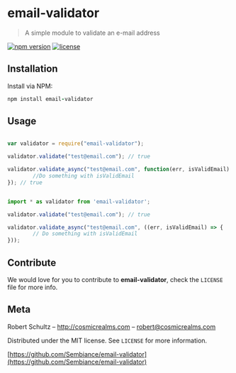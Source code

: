 # email-validator
> A simple module to validate an e-mail address

[![npm version](https://badge.fury.io/js/email-validator.svg)](https://badge.fury.io/js/email-validator)
[![license](https://img.shields.io/github/license/mashape/apistatus.svg?maxAge=2592000)]()

## Installation
Install via NPM:

```ruby
npm install email-validator

```

## Usage

```javascript

var validator = require("email-validator");

validator.validate("test@email.com"); // true

validator.validate_async("test@email.com", function(err, isValidEmail) {
        //Do something with isValidEmail
}); // true

```

```typescript

import * as validator from 'email-validator';

validator.validate("test@email.com"); // true

validator.validate_async("test@email.com", ((err, isValidEmail) => {
        // Do something with isValidEmail        
}));

```

## Contribute

We would love for you to contribute to **email-validator**, check the ``LICENSE`` file for more info.

## Meta

Robert Schultz – http://cosmicrealms.com – robert@cosmicrealms.com

Distributed under the MIT license. See ``LICENSE`` for more information.

[https://github.com/Sembiance/email-validator](https://github.com/Sembiance/email-validator)

